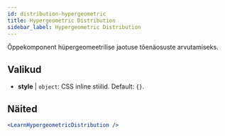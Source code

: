 ```yaml
---
id: distribution-hypergeometric
title: Hypergeometric Distribution
sidebar_label: Hypergeometric Distribution
---
```


Õppekomponent hüpergeomeetrilise jaotuse tõenäosuste arvutamiseks.

## Valikud

* __style__ | `object`: CSS inline stiilid. Default: `{}`.


## Näited

```jsx live
<LearnHypergeometricDistribution />
```

